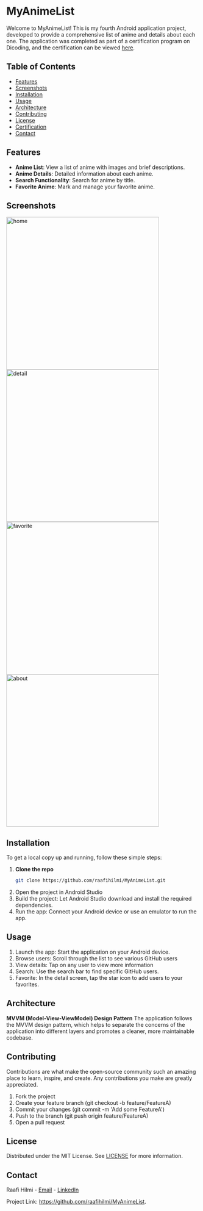 # MyAnimeList

Welcome to MyAnimeList! This is my fourth Android application project, developed to provide a comprehensive list of anime and details about each one. The application was completed as part of a certification program on Dicoding, and the certification can be viewed [here](https://www.dicoding.com/certificates/JMZV1J7YOXN9).

## Table of Contents

- [Features](#features)
- [Screenshots](#screenshots)
- [Installation](#installation)
- [Usage](#usage)
- [Architecture](#architecture)
- [Contributing](#contributing)
- [License](#license)
- [Certification](#certification)
- [Contact](#contact)

## Features

- **Anime List**: View a list of anime with images and brief descriptions.
- **Anime Details**: Detailed information about each anime.
- **Search Functionality**: Search for anime by title.
- **Favorite Anime**: Mark and manage your favorite anime.

## Screenshots
<img height="400px" src="https://github.com/raafihilmi/MyAnimeList/assets/69000583/14b35e51-0091-420e-86b2-b18346698358" alt="home" />
<img height="400px" src="https://github.com/raafihilmi/MyAnimeList/assets/69000583/81a4986d-4340-4c88-afaf-6ad25f27795e" alt="detail" />
<img height="400px" src="https://github.com/raafihilmi/MyAnimeList/assets/69000583/2a185c95-e808-4fa7-9c3d-3c8905ddad4c" alt="favorite" />
<img height="400px" src="https://github.com/raafihilmi/MyAnimeList/assets/69000583/1a8c16d7-aa32-4567-9c3c-130e148dcaef" alt="about" />

## Installation

To get a local copy up and running, follow these simple steps:

1. **Clone the repo**
   ```sh
   git clone https://github.com/raafihilmi/MyAnimeList.git
2. Open the project in Android Studio
3. Build the project: Let Android Studio download and install the required dependencies.
4. Run the app: Connect your Android device or use an emulator to run the app.


## Usage

1. Launch the app: Start the application on your Android device.
2. Browse users: Scroll through the list to see various GitHub users
3. View details: Tap on any user to view more information
4. Search: Use the search bar to find specific GitHub users.
5. Favorite: In the detail screen, tap the star icon to add users to your favorites.

## Architecture
**MVVM (Model-View-ViewModel) Design Pattern**
The application follows the MVVM design pattern, which helps to separate the concerns of the application into different layers and promotes a cleaner, more maintainable codebase.

## Contributing
Contributions are what make the open-source community such an amazing place to learn, inspire, and create. Any contributions you make are greatly appreciated.

1. Fork the project
2. Create your feature branch (git checkout -b feature/FeatureA)
3. Commit your changes (git commit -m 'Add some FeatureA')
4. Push to the branch (git push origin feature/FeatureA)
5. Open a pull request

## License
Distributed under the MIT License. See [LICENSE](https://github.com/raafihilmi/MyAnimeList/blob/main/LICENSE) for more information.

## Contact
Raafi Hilmi - [Email](mailto:raafihilmi90@gmail.com) - [LinkedIn](https://www.linkedin.com/in/raafi-hilmi)

Project Link: https://github.com/raafihilmi/MyAnimeList.

